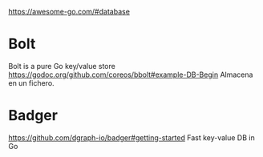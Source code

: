 https://awesome-go.com/#database


# Bolt
Bolt is a pure Go key/value store
https://godoc.org/github.com/coreos/bbolt#example-DB-Begin
Almacena en un fichero.

# Badger
https://github.com/dgraph-io/badger#getting-started
Fast key-value DB in Go
